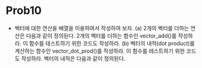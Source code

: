 # Prob10
- 벡터에 대한 연산을 배열을 이용하여서 작성하여 보자.
  (a) 2개의 벡터를 더하는 연산은 다음과 같이 정의된다. 2개의 벡터를 더하는 함수인 vector_add()를 작성하라. 이 함수를 테스트하기
      위한 코드도 작성하라.
  (b) 벡터의 내적(dot product)를 계산하는 함수인 vector_dot_prod()를 작성하라. 이 함수를 테스트하기 위한 코드도 작성하라. 벡터의
      내적은 다음과 같이 정의된다.
